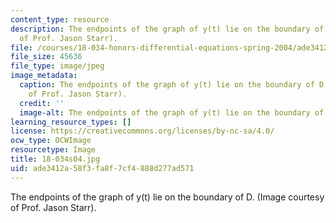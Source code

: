 ```yaml
---
content_type: resource
description: The endpoints of the graph of y(t) lie on the boundary of D. (Image courtesy
  of Prof. Jason Starr).
file: /courses/18-034-honors-differential-equations-spring-2004/ade3412a58f3fa8f7cf4888d277ad571_18-034s04.jpg
file_size: 45636
file_type: image/jpeg
image_metadata:
  caption: The endpoints of the graph of y(t) lie on the boundary of D. (Image courtesy
    of Prof. Jason Starr).
  credit: ''
  image-alt: The endpoints of the graph of y(t) lie on the boundary of D.
learning_resource_types: []
license: https://creativecommons.org/licenses/by-nc-sa/4.0/
ocw_type: OCWImage
resourcetype: Image
title: 18-034s04.jpg
uid: ade3412a-58f3-fa8f-7cf4-888d277ad571
---
```

The endpoints of the graph of y(t) lie on the boundary of D. (Image courtesy of Prof. Jason Starr).